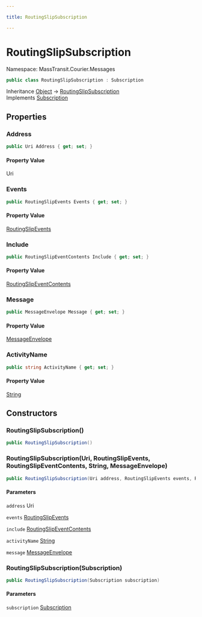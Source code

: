 ```yaml
---

title: RoutingSlipSubscription

---
```


# RoutingSlipSubscription

Namespace: MassTransit.Courier.Messages

```csharp
public class RoutingSlipSubscription : Subscription
```

Inheritance [Object](https://learn.microsoft.com/en-us/dotnet/api/system.object) → [RoutingSlipSubscription](../masstransit-courier-messages/routingslipsubscription)<br/>
Implements [Subscription](../masstransit-courier-contracts/subscription)

## Properties

### **Address**

```csharp
public Uri Address { get; set; }
```

#### Property Value

Uri<br/>

### **Events**

```csharp
public RoutingSlipEvents Events { get; set; }
```

#### Property Value

[RoutingSlipEvents](../masstransit-courier-contracts/routingslipevents)<br/>

### **Include**

```csharp
public RoutingSlipEventContents Include { get; set; }
```

#### Property Value

[RoutingSlipEventContents](../masstransit-courier-contracts/routingslipeventcontents)<br/>

### **Message**

```csharp
public MessageEnvelope Message { get; set; }
```

#### Property Value

[MessageEnvelope](../masstransit-serialization/messageenvelope)<br/>

### **ActivityName**

```csharp
public string ActivityName { get; set; }
```

#### Property Value

[String](https://learn.microsoft.com/en-us/dotnet/api/system.string)<br/>

## Constructors

### **RoutingSlipSubscription()**

```csharp
public RoutingSlipSubscription()
```

### **RoutingSlipSubscription(Uri, RoutingSlipEvents, RoutingSlipEventContents, String, MessageEnvelope)**

```csharp
public RoutingSlipSubscription(Uri address, RoutingSlipEvents events, RoutingSlipEventContents include, string activityName, MessageEnvelope message)
```

#### Parameters

`address` Uri<br/>

`events` [RoutingSlipEvents](../masstransit-courier-contracts/routingslipevents)<br/>

`include` [RoutingSlipEventContents](../masstransit-courier-contracts/routingslipeventcontents)<br/>

`activityName` [String](https://learn.microsoft.com/en-us/dotnet/api/system.string)<br/>

`message` [MessageEnvelope](../masstransit-serialization/messageenvelope)<br/>

### **RoutingSlipSubscription(Subscription)**

```csharp
public RoutingSlipSubscription(Subscription subscription)
```

#### Parameters

`subscription` [Subscription](../masstransit-courier-contracts/subscription)<br/>
